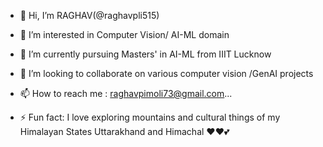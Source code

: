- 👋 Hi, I’m RAGHAV(@raghavpli515)
- 👀 I’m interested in Computer Vision/ AI-ML domain
- 🌱 I’m currently pursuing Masters' in AI-ML from IIIT Lucknow 
- 💞️ I’m looking to collaborate on various computer vision /GenAI projects 
- 📫 How to reach me : raghavpimoli73@gmail.com...

- ⚡ Fun fact: I love exploring mountains and cultural things of my Himalayan States Uttarakhand and Himachal ❤️❤️💕 

<!---
raghavpli515/raghavpli515 is a ✨ special ✨ repository because its `README.md` (this file) appears on your GitHub profile.
You can click the Preview link to take a look at your changes.
--->
